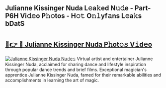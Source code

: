 ## Julianne Kissinger Nuda L𝚎a𝚔ed N𝚞𝚍e - Part-P6H Vi𝚍𝚎o P𝚑𝚘tos - H𝚘𝚝 O𝚗𝚕yf𝚊ns L𝚎a𝚔s bDatS

# <h2><a href="http://kf469l.oniu.top/?m=Julianne+Kissinger+Nuda">🔗👉 🔴 Julianne Kissinger Nuda P𝚑ot𝚘𝚜 V𝚒d𝚎o</a></h2>

[![Julianne Kissinger Nuda Nu𝚍e𝚜](https://i.imgur.com/0qMVB7G.gif)](http://kf469l.oniu.top/?m=Julianne+Kissinger+Nuda)
Virtual artist and entertainer Julianne Kissinger Nuda, acclaimed for sharing dance and lifestyle inspiration through popular dance trends and brief films. Exceptional magician's apprentice Julianne Kissinger Nuda, famed for their remarkable abilities and accomplishments in learning the art of magic.  
